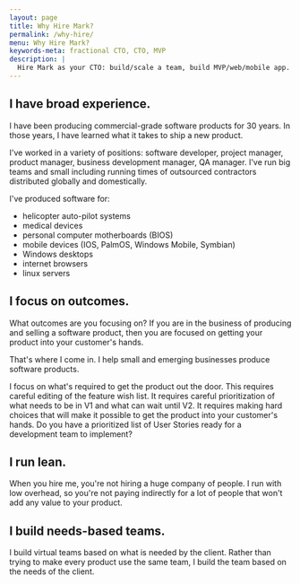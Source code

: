 ```yaml
---
layout: page
title: Why Hire Mark?
permalink: /why-hire/
menu: Why Hire Mark?
keywords-meta: fractional CTO, CTO, MVP
description: |
  Hire Mark as your CTO: build/scale a team, build MVP/web/mobile app. Schedule a free consultation today!
---
```


## I have broad experience.

I have been producing commercial-grade software products for 30 years. In those years, I have learned what it takes to ship a new product. 

I've worked in a variety of positions: software developer, project manager, product manager, business development manager, QA manager. I've run big teams and small including running times of outsourced contractors distributed globally and domestically.

I've produced software for:

* helicopter auto-pilot systems
* medical devices
* personal computer motherboards (BIOS)
* mobile devices (IOS, PalmOS, Windows Mobile, Symbian)
* Windows desktops
* internet browsers
* linux servers

## I focus on outcomes.

What outcomes are you focusing on? If you are in the business of producing and selling a software product, then you are focused on getting your product into your customer's hands.

That's where I come in. I help small and emerging businesses produce software products.

I focus on what's required to get the product out the door. This requires careful editing of the feature wish list. It requires careful prioritization of what needs to be in V1 and what can wait until V2. It requires making hard choices that will make it possible to get the product into your customer's hands. Do you have a prioritized list of User Stories ready for a development team to implement?

## I run lean.

When you hire me, you're not hiring a huge company of people. I run with low overhead, so you're not paying indirectly for a lot of people that won't add any value to your product. 

## I build needs-based teams.
I build virtual teams based on what is needed by the client. Rather than trying to make every product use the same team, I build the team based on the needs of the client.


